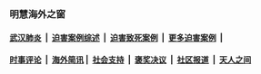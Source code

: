 
### 明慧海外之窗

####  [武汉肺炎](indexes/365.md?t=03231400) &nbsp;|&nbsp;  [迫害案例综述](indexes/328.md?t=03231400) &nbsp;|&nbsp; [迫害致死案例](indexes/277.md?t=03231400)  &nbsp;|&nbsp; [更多迫害案例](indexes/81.md?t=03231400)  &nbsp;|&nbsp; 
####  [时事评论](indexes/19.md?t=03231400) &nbsp;|&nbsp; [海外简讯](indexes/245.md?t=03231400)&nbsp;|&nbsp;  [社会支持](indexes/140.md?t=03231400) &nbsp;|&nbsp; [褒奖决议](indexes/282.md?t=03231400) &nbsp;|&nbsp; [社区报道](indexes/91.md?t=03231400)  &nbsp;|&nbsp; [天人之间](indexes/78.md?t=03231400) 

